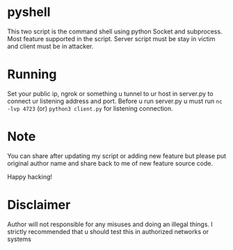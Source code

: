 # pyshell
This two script is the command shell using python Socket and subprocess. Most feature supported in the script. Server script must be stay in victim and client must be in attacker. 

# Running

Set your public ip, ngrok or something u tunnel to ur host in server.py to connect ur listening address and port. Before u run server.py u must run `nc -lvp 4723` (or) `python3 client.py` 
for listening connection.

# Note

You can share after updating my script or adding new feature but please put original author name and share back to me of new feature source code.

Happy hacking!

# Disclaimer
Author will not responsible for any misuses and doing an illegal things. I strictly recommended that u should test this in authorized networks or systems
